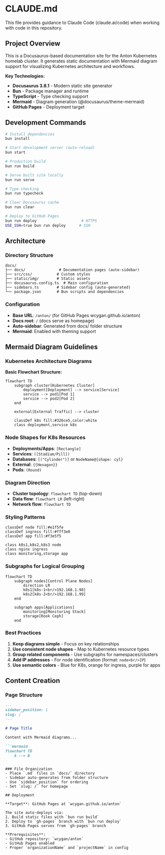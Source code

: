 # CLAUDE.md

This file provides guidance to Claude Code (claude.ai/code) when working with code in this repository.

## Project Overview

This is a Docusaurus-based documentation site for the Anton Kubernetes homelab cluster. It generates static documentation with Mermaid diagram support for visualizing Kubernetes architecture and workflows.

**Key Technologies:**
- **Docusaurus 3.8.1** - Modern static site generator
- **Bun** - Package manager and runtime
- **TypeScript** - Type checking support
- **Mermaid** - Diagram generation (@docusaurus/theme-mermaid)
- **GitHub Pages** - Deployment target

## Development Commands

```bash
# Install dependencies
bun install

# Start development server (auto-reload)
bun start

# Production build
bun run build

# Serve built site locally
bun run serve

# Type checking
bun run typecheck

# Clear Docusaurus cache
bun run clear

# Deploy to GitHub Pages
bun run deploy                    # HTTPS
USE_SSH=true bun run deploy      # SSH
```

## Architecture

### Directory Structure
```
docs/
├── docs/               # Documentation pages (auto-sidebar)
├── src/css/           # Custom styles
├── static/img/        # Static assets
├── docusaurus.config.ts  # Main configuration
├── sidebars.ts        # Sidebar config (auto-generated)
└── package.json       # Bun scripts and dependencies
```

### Configuration
- **Base URL**: `/anton/` (for GitHub Pages wcygan.github.io/anton)
- **Docs root**: `/` (docs serve as homepage)
- **Auto-sidebar**: Generated from docs/ folder structure
- **Mermaid**: Enabled with theming support

## Mermaid Diagram Guidelines

### Kubernetes Architecture Diagrams

**Basic Flowchart Structure:**
```mermaid
flowchart TD
    subgraph cluster[Kubernetes Cluster]
        deployment[Deployment] --> service[Service]
        service --> pod1[Pod 1]
        service --> pod2[Pod 2]
    end
    
    external[External Traffic] --> cluster
    
    classDef k8s fill:#326ce5,color:white
    class deployment,service k8s
```

### Node Shapes for K8s Resources
- **Deployments/Apps**: `[Rectangle]`
- **Services**: `([Stadium/Pill])`
- **Databases**: `[("Cylinder")]` or `NodeName@{shape: cyl}`
- **External**: `{{Hexagon}}`
- **Pods**: `(Round)`

### Diagram Direction
- **Cluster topology**: `flowchart TD` (top-down)
- **Data flow**: `flowchart LR` (left-right)
- **Network flow**: `flowchart TD`

### Styling Patterns
```mermaid
classDef node fill:#e1f5fe
classDef ingress fill:#fff3e0
classDef app fill:#f3e5f5

class k8s1,k8s2,k8s3 node
class nginx ingress
class monitoring,storage app
```

### Subgraphs for Logical Grouping
```mermaid
flowchart TD
    subgraph nodes[Control Plane Nodes]
        direction LR
        k8s1[k8s-1<br/>192.168.1.98]
        k8s2[k8s-2<br/>192.168.1.99]
    end
    
    subgraph apps[Applications]
        monitoring[Monitoring Stack]
        storage[Rook Ceph]
    end
```

### Best Practices
1. **Keep diagrams simple** - Focus on key relationships
2. **Use consistent node shapes** - Map to Kubernetes resource types
3. **Group related components** - Use subgraphs for namespaces/clusters
4. **Add IP addresses** - For node identification (format: `node<br/>IP`)
5. **Use semantic colors** - Blue for K8s, orange for ingress, purple for apps

## Content Creation

### Page Structure
```markdown
---
sidebar_position: 1
slug: /
---

# Page Title

Content with Mermaid diagrams...

```mermaid
flowchart TD
    A --> B
```
```

### File Organization
- Place `.md` files in `docs/` directory
- Sidebar auto-generates from folder structure
- Use `sidebar_position` for ordering
- Set `slug: /` for homepage

## Deployment

**Target**: GitHub Pages at `wcygan.github.io/anton`

The site auto-deploys via:
1. Build static files with `bun run build`
2. Deploy to `gh-pages` branch with `bun run deploy`
3. GitHub Pages serves from `gh-pages` branch

**Prerequisites**:
- GitHub repository: `wcygan/anton`
- GitHub Pages enabled
- Proper `organizationName` and `projectName` in config